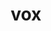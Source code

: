 ---
title: vox
meaning: voice
ch: [four, mt, mt1thru4, ss, ss1]
pos: nounthird
genitive: vocis
abbgender: f.
abbgender2: fem.
gender: feminine
declension: third
derivative: vocalize
six: y
---